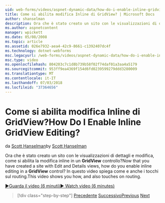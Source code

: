 ```yaml
---
uid: web-forms/videos/aspnet-dynamic-data/how-do-i-enable-inline-gridview-editing
title: Come si abilita modifica Inline di GridView? | Microsoft Docs
author: shanselman
description: Ora che è stato creato un sito con le visualizzazioni di dettagli e modifica, come si abilita la modifica inline in un controllo GridView? In questo video illustra come e anche touc...
ms.author: aspnetcontent
manager: wpickett
ms.date: 05/08/2008
ms.topic: article
ms.assetid: 026e7932-aea4-42c9-8661-c1392407dc4f
ms.technology: dotnet-webforms
msc.legacyurl: /web-forms/videos/aspnet-dynamic-data/how-do-i-enable-inline-gridview-editing
msc.type: video
ms.openlocfilehash: 804203c7c1d8b739b58f02f74daf01a3aa4a5179
ms.sourcegitcommit: 953ff9ea4369f154d6fd0239599279ddd3280009
ms.translationtype: MT
ms.contentlocale: it-IT
ms.lasthandoff: 07/03/2018
ms.locfileid: "37364656"
---
```

<a name="how-do-i-enable-inline-gridview-editing"></a><span data-ttu-id="c0989-105">Come si abilita modifica Inline di GridView?</span><span class="sxs-lookup"><span data-stu-id="c0989-105">How Do I Enable Inline GridView Editing?</span></span>
====================
<span data-ttu-id="c0989-106">da [Scott Hanselman](https://github.com/shanselman)</span><span class="sxs-lookup"><span data-stu-id="c0989-106">by [Scott Hanselman](https://github.com/shanselman)</span></span>

<span data-ttu-id="c0989-107">Ora che è stato creato un sito con le visualizzazioni di dettagli e modifica, come si abilita la modifica inline in un **GridView** controllo?</span><span class="sxs-lookup"><span data-stu-id="c0989-107">Now that you have created a site with Edit and Details views, how do you enable inline editing in a **GridView** control?</span></span> <span data-ttu-id="c0989-108">In questo video spiega come e anche i tocchi sul routing.</span><span class="sxs-lookup"><span data-stu-id="c0989-108">This video shows you how, and also touches on routing.</span></span>

[<span data-ttu-id="c0989-109">&#9654;Guarda il video (6 minuti)</span><span class="sxs-lookup"><span data-stu-id="c0989-109">&#9654; Watch video (6 minutes)</span></span>](https://channel9.msdn.com/Blogs/ASP-NET-Site-Videos/how-do-i-enable-inline-gridview-editing)

> [!div class="step-by-step"]
> <span data-ttu-id="c0989-110">[Precedente](your-first-scaffold-and-what-is-dynamic-data.md)
> [Successivo](how-do-i-change-how-my-fields-render.md)</span><span class="sxs-lookup"><span data-stu-id="c0989-110">[Previous](your-first-scaffold-and-what-is-dynamic-data.md)
[Next](how-do-i-change-how-my-fields-render.md)</span></span>
